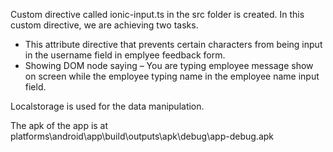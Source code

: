 Custom directive called ionic-input.ts in the src folder is created. In this custom directive, we are achieving two tasks.
- This attribute directive that prevents certain characters from being input in the username field in emplyee feedback form.
- Showing DOM node saying – You are typing employee message show on screen while the employee typing name in the employee name input field.

Localstorage is used for the data manipulation.

The apk of the app is at platforms\android\app\build\outputs\apk\debug\app-debug.apk
